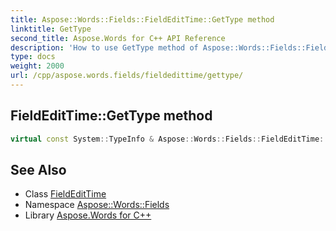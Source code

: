 ```yaml
---
title: Aspose::Words::Fields::FieldEditTime::GetType method
linktitle: GetType
second_title: Aspose.Words for C++ API Reference
description: 'How to use GetType method of Aspose::Words::Fields::FieldEditTime class in C++.'
type: docs
weight: 2000
url: /cpp/aspose.words.fields/fieldedittime/gettype/
---
```

## FieldEditTime::GetType method




```cpp
virtual const System::TypeInfo & Aspose::Words::Fields::FieldEditTime::GetType() const override
```

## See Also

* Class [FieldEditTime](../)
* Namespace [Aspose::Words::Fields](../../)
* Library [Aspose.Words for C++](../../../)
